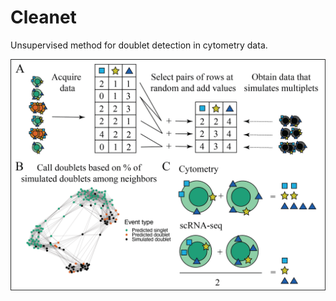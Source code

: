 # Cleanet

Unsupervised method for doublet detection in cytometry data.

![overview](Figure_method.png)
